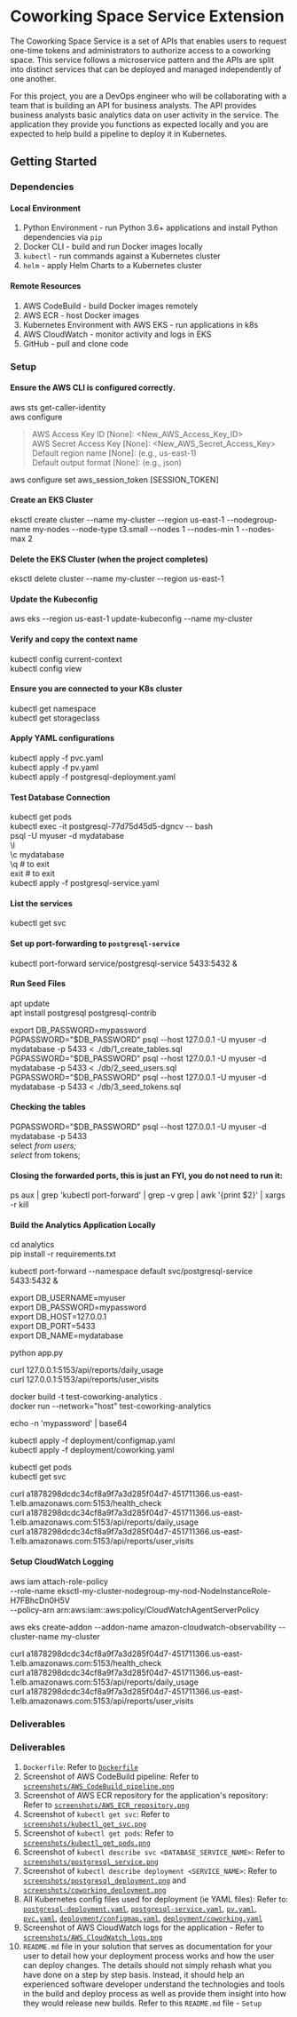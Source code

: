 # Coworking Space Service Extension
The Coworking Space Service is a set of APIs that enables users to request one-time tokens and administrators to authorize access to a coworking space. This service follows a microservice pattern and the APIs are split into distinct services that can be deployed and managed independently of one another.

For this project, you are a DevOps engineer who will be collaborating with a team that is building an API for business analysts. The API provides business analysts basic analytics data on user activity in the service. The application they provide you functions as expected locally and you are expected to help build a pipeline to deploy it in Kubernetes.

## Getting Started

### Dependencies
#### Local Environment
1. Python Environment - run Python 3.6+ applications and install Python dependencies via `pip`
2. Docker CLI - build and run Docker images locally
3. `kubectl` - run commands against a Kubernetes cluster
4. `helm` - apply Helm Charts to a Kubernetes cluster

#### Remote Resources
1. AWS CodeBuild - build Docker images remotely
2. AWS ECR - host Docker images
3. Kubernetes Environment with AWS EKS - run applications in k8s
4. AWS CloudWatch - monitor activity and logs in EKS
5. GitHub - pull and clone code

### Setup

#### Ensure the AWS CLI is configured correctly.

aws sts get-caller-identity  
aws configure  
>AWS Access Key ID [None]: <New_AWS_Access_Key_ID>  
>AWS Secret Access Key [None]: <New_AWS_Secret_Access_Key>  
>Default region name [None]: <Region> (e.g., us-east-1)  
>Default output format [None]: <Format> (e.g., json)  

aws configure set aws_session_token [SESSION_TOKEN]  

#### Create an EKS Cluster
eksctl create cluster --name my-cluster --region us-east-1 --nodegroup-name my-nodes --node-type t3.small --nodes 1 --nodes-min 1 --nodes-max 2

#### Delete the EKS Cluster (when the project completes)
eksctl delete cluster --name my-cluster --region us-east-1

#### Update the Kubeconfig
aws eks --region us-east-1 update-kubeconfig --name my-cluster
#### Verify and copy the context name
kubectl config current-context  
kubectl config view  

#### Ensure you are connected to your K8s cluster
kubectl get namespace  
kubectl get storageclass  

#### Apply YAML configurations
kubectl apply -f pvc.yaml  
kubectl apply -f pv.yaml  
kubectl apply -f postgresql-deployment.yaml  

#### Test Database Connection
kubectl get pods  
kubectl exec -it postgresql-77d75d45d5-dgncv -- bash  
psql -U myuser -d mydatabase  
\l  
\c mydatabase  
\q # to exit  
exit # to exit  
kubectl apply -f postgresql-service.yaml  

#### List the services
kubectl get svc  

#### Set up port-forwarding to `postgresql-service`
kubectl port-forward service/postgresql-service 5433:5432 &  

#### Run Seed Files
apt update  
apt install postgresql postgresql-contrib  

export DB_PASSWORD=mypassword  
PGPASSWORD="$DB_PASSWORD" psql --host 127.0.0.1 -U myuser -d mydatabase -p 5433 < ./db/1_create_tables.sql  
PGPASSWORD="$DB_PASSWORD" psql --host 127.0.0.1 -U myuser -d mydatabase -p 5433 < ./db/2_seed_users.sql  
PGPASSWORD="$DB_PASSWORD" psql --host 127.0.0.1 -U myuser -d mydatabase -p 5433 < ./db/3_seed_tokens.sql  

#### Checking the tables
PGPASSWORD="$DB_PASSWORD" psql --host 127.0.0.1 -U myuser -d mydatabase -p 5433  
select *from users;  
select* from tokens;  
#### Closing the forwarded ports, this is just an FYI, you do not need to run it:
ps aux | grep 'kubectl port-forward' | grep -v grep | awk '{print $2}' | xargs -r kill  

#### Build the Analytics Application Locally

cd analytics  
pip install -r requirements.txt  

kubectl port-forward --namespace default svc/postgresql-service 5433:5432 &  

export DB_USERNAME=myuser  
export DB_PASSWORD=mypassword  
export DB_HOST=127.0.0.1  
export DB_PORT=5433  
export DB_NAME=mydatabase  

python app.py  

curl 127.0.0.1:5153/api/reports/daily_usage  
curl 127.0.0.1:5153/api/reports/user_visits  

docker build -t test-coworking-analytics .  
docker run --network="host" test-coworking-analytics  
 
echo -n 'mypassword' | base64  

kubectl apply -f deployment/configmap.yaml  
kubectl apply -f deployment/coworking.yaml  

kubectl get pods  
kubectl get svc  

curl a1878298dcdc34cf8a9f7a3d285f04d7-451711366.us-east-1.elb.amazonaws.com:5153/health_check  
curl a1878298dcdc34cf8a9f7a3d285f04d7-451711366.us-east-1.elb.amazonaws.com:5153/api/reports/daily_usage  
curl a1878298dcdc34cf8a9f7a3d285f04d7-451711366.us-east-1.elb.amazonaws.com:5153/api/reports/user_visits  

#### Setup CloudWatch Logging

aws iam attach-role-policy \
--role-name eksctl-my-cluster-nodegroup-my-nod-NodeInstanceRole-H7FBhcDn0H5V \
--policy-arn arn:aws:iam::aws:policy/CloudWatchAgentServerPolicy 

aws eks create-addon --addon-name amazon-cloudwatch-observability --cluster-name my-cluster  

curl a1878298dcdc34cf8a9f7a3d285f04d7-451711366.us-east-1.elb.amazonaws.com:5153/health_check  
curl a1878298dcdc34cf8a9f7a3d285f04d7-451711366.us-east-1.elb.amazonaws.com:5153/api/reports/daily_usage  
curl a1878298dcdc34cf8a9f7a3d285f04d7-451711366.us-east-1.elb.amazonaws.com:5153/api/reports/user_visits  

### Deliverables
### Deliverables
1. `Dockerfile`: Refer to [`Dockerfile`](Dockerfile)
2. Screenshot of AWS CodeBuild pipeline: Refer to [`screenshots/AWS_CodeBuild_pipeline.png`](screenshots/AWS_CodeBuild_pipeline.png)
3. Screenshot of AWS ECR repository for the application's repository: Refer to [`screenshots/AWS_ECR_repository.png`](screenshots/AWS_ECR_repository.png)
4. Screenshot of `kubectl get svc`: Refer to [`screenshots/kubectl_get_svc.png`](screenshots/kubectl_get_svc.png)
5. Screenshot of `kubectl get pods`: Refer to [`screenshots/kubectl_get_pods.png`](screenshots/kubectl_get_pods.png)
6. Screenshot of `kubectl describe svc <DATABASE_SERVICE_NAME>`: Refer to [`screenshots/postgresql_service.png`](screenshots/postgresql_service.png)
7. Screenshot of `kubectl describe deployment <SERVICE_NAME>`: Refer to [`screenshots/postgresql_deployment.png`](screenshots/postgresql_deployment.png) and [`screenshots/coworking_deployment.png`](screenshots/coworking_deployment.png)
8. All Kubernetes config files used for deployment (ie YAML files): Refer to: [`postgresql-deployment.yaml`](postgresql-deployment.yaml), [`postgresql-service.yaml`](postgresql-service.yaml), [`pv.yaml`](pv.yaml), [`pvc.yaml`](pvc.yaml), [`deployment/configmap.yaml`](deployment/configmap.yaml), [`deployment/coworking.yaml`](deployment/coworking.yaml)
9. Screenshot of AWS CloudWatch logs for the application - Refer to [`screenshots/AWS_CloudWatch_logs.png`](screenshots/AWS_CloudWatch_logs.png)
10. `README.md` file in your solution that serves as documentation for your user to detail how your deployment process works and how the user can deploy changes. The details should not simply rehash what you have done on a step by step basis. Instead, it should help an experienced software developer understand the technologies and tools in the build and deploy process as well as provide them insight into how they would release new builds.
Refer to this `README.md` file - `Setup`